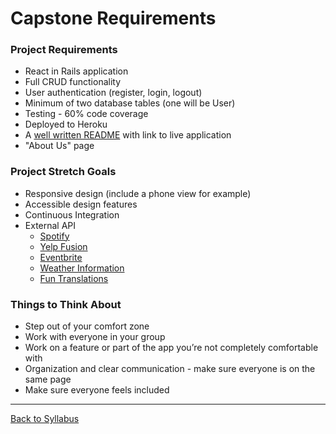 # Capstone Requirements

### Project Requirements
- React in Rails application
- Full CRUD functionality
- User authentication (register, login, logout)
- Minimum of two database tables (one will be User)
- Testing - 60% code coverage
- Deployed to Heroku
- A [well written README](https://medium.com/chingu/keys-to-a-well-written-readme-55c53d34fe6d) with link to live application
- "About Us" page

### Project Stretch Goals
- Responsive design (include a phone view for example)
- Accessible design features
- Continuous Integration
- External API
  - [Spotify](https://developer.spotify.com/documentation/web-api/)
  - [Yelp Fusion](https://www.yelp.com/fusion)
  - [Eventbrite](https://www.eventbrite.com/platform/api)
  - [Weather Information](https://weatherstack.com/documentation)
  - [Fun Translations](https://funtranslations.com/api/)

### Things to Think About
- Step out of your comfort zone
- Work with everyone in your group
- Work on a feature or part of the app you’re not completely comfortable with
- Organization and clear communication - make sure everyone is on the same page
- Make sure everyone feels included

---
[Back to Syllabus](../README.md#unit-ten-capstone-project-mvp)

